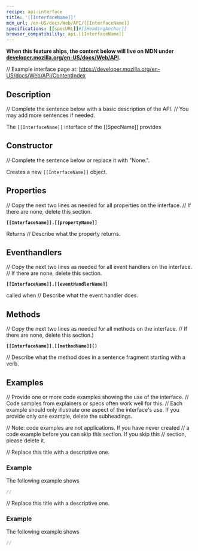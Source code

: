 ```yaml
---
recipe: api-interface
title: '[[InterfaceName]]'
mdn_url: /en-US/docs/Web/API/[[InterfaceName]]
specifications: [[specURL]]#[[HeadingAnchor]]
browser_compatibility: api.[[InterfaceName]]
---
```


**When this feature ships, the content below will live on MDN under
[developer.mozilla.org/en-US/docs/Web/API](https://developer.mozilla.org/en-US/docs/Web/API).**

// Example interface page at: https://developer.mozilla.org/en-US/docs/Web/API/ContentIndex

## Description

// Complete the sentence below with a basic description of the API.
// You may add more sentences if needed.

The `[[InterfaceName]]` interface of the [[SpecName]] provides

## Constructor

// Complete the sentence below or replace it with "None.".

Creates a new `[[InterfaceName]]` object.

## Properties

// Copy the next two lines as needed for all properties on the interface.
// If there are none, delete this section.

**`[[InterfaceName]].[[propertyName]]`**

Returns // Describe what the property returns.

## Eventhandlers

// Copy the next two lines as needed for all event handlers on the interface.
// If there are none, delete this section.

**`[[InterfaceName]].[[eventHandlerName]]`**

called when // Describe what the event handler does.

## Methods

// Copy the next two lines as needed for all methods on the interface.
// If there are none, delete this section.)

**`[[InterfaceName]].[[methodName]]()`**

// Describe what the method does in a sentence fragment starting with a verb.

## Examples

// Provide one or more code examples showing the use of the interface.
// Code samples from explainers or specs often work well for this.
// Each example should only illustrate one aspect of the interface's use. If you provide only one example, delete the subheadings.

// Note: code examples are not applications. If you have never created
// a code example before you can skip this section. If you skip this
// section, please delete it.

// Replace this title with a descriptive one.

### Example

The following example shows

```js
//
```

// Replace this title with a descriptive one.

### Example

The following example shows

```js
//
```
